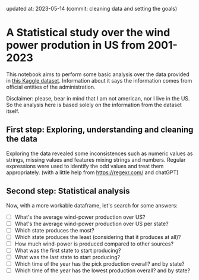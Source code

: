 updated at: 2023-05-14 (commit: cleaning data and setting the goals)
# A Statistical study over the wind power prodution in US from 2001-2023

This notebook aims to perform some basic analysis over the data provided in [this Kaggle dataset](https://www.kaggle.com/datasets/henriupton/wind-power-production-us-2001-2023). Information about it says the information comes from official entities of the administration.

Disclaimer: please, bear in mind that I am not american, nor I live in the US. So the analysis here is based solely on the information from the dataset itself. 

## First step: Exploring, understanding and cleaning the data

Exploring the data revealed some inconsistences such as numeric values as strings, missing values and features mixing strings and numbers. Regular expressions were used to identify the odd values and treat them appropriately. (with a little help from https://regexr.com/ and chatGPT)
 
## Second step: Statistical analysis

Now, with a more workable dataframe, let's search for some answers:

- [ ] What's the average wind-power production over US?
- [ ] What's the average wind-power production over US per state?
- [ ] Which state produces the most?
- [ ] Which state produces the least (considering that it produces at all)?
- [ ] How much wind-power is produced compared to other sources?
- [ ] What was the first state to start producing?
- [ ] What was the last state to start producing?
- [ ] Which time of the year has the pick production overall? and by state?
- [ ] Which time of the year has the lowest production overall? and by state?
